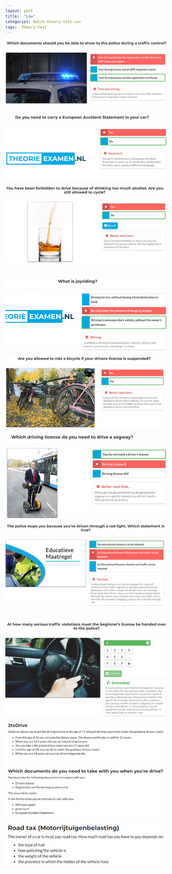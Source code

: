 ```yaml
---
layout: post
title:  "Law"
categories: dutch-theory-test-car
tags:  Theory-test 
---
```


![](/images/2019-01-11-06-51-56.png)

![](/images/2019-01-11-06-53-50.png)

![](/images/2019-01-11-06-57-55.png)

![](/images/2019-01-11-07-02-42.png)

![](/images/2019-01-11-07-03-41.png)

![](/images/2019-01-11-07-09-02.png)

![](/images/2019-01-11-07-11-43.png)

![](/images/2019-01-11-07-15-39.png)

![](/images/2019-01-11-07-17-18.png)

![](/images/2019-01-11-07-20-40.png)

![](/images/2019-01-11-07-39-24.png)

![](/images/2019-01-11-07-42-53.png)

